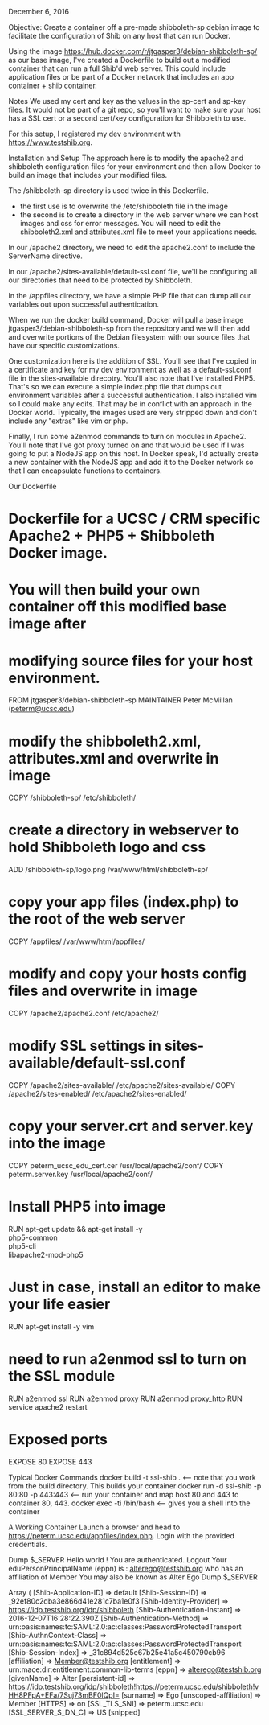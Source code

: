 December 6, 2016 

Objective: Create a container off a pre-made shibboleth-sp debian image to facilitate the configuration of Shib on any host that can run Docker.

Using the image https://hub.docker.com/r/jtgasper3/debian-shibboleth-sp/ as our base image, I've created a Dockerfile to build out a modified container that can run a full Shib'd web server. This could include application files or be part of a Docker network that includes an app container + shib container.

Notes
We used my cert and key as the values in the sp-cert and sp-key files. It would not be part of a git repo, so you'll want to make sure your host has a SSL cert or a second cert/key configuration for Shibboleth to use.

For this setup, I registered my dev environment with https://www.testshib.org. 

Installation and Setup
The approach here is to modify the apache2 and shibboleth configuration files for your environment and then allow Docker to build an image that includes your modified files.

The /shibboleth-sp directory is used twice in this Dockerfile. 
- the first use is to overwrite the /etc/shibboleth file in the image
- the second is to create a directory in the web server where we can host images and css for error messages.
You will need to edit the shibboleth2.xml and attributes.xml file to meet your applications needs.

In our /apache2 directory, we need to edit the apache2.conf to include the ServerName directive.

In our /apache2/sites-available/default-ssl.conf file, we'll be configuring all our directories that need to be protected by Shibboleth. 

In the /appfiles directory, we have a simple PHP file that can dump all our variables out upon successful authentication.

When we run the docker build command, Docker will pull a base image jtgasper3/debian-shibboleth-sp from the repository and we will then add and overwrite portions of the Debian filesystem with our source files that have our specific customizations. 

One customization here is the addition of SSL. You'll see that I've copied in a certificate and key for my dev environment as well as a default-ssl.conf file in the sites-available direcotry. You'll also note that I've installed PHP5. That's so we can execute a simple index.php flle that dumps out environment variables after a successful authentication. I also installed vim so I could make any edits. That may be in conflict with an approach in the Docker world. Typically, the images used are very stripped down and don't include any "extras" like vim or php.

Finally, I run some a2enmod commands to turn on modules in Apache2. You'll note that I've got proxy turned on and that would be used if I was going to put a NodeJS app on this host. In Docker speak, I'd actually create a new container with the NodeJS app and add it to the Docker network so that I can encapsulate functions to containers.

Our Dockerfile
# Dockerfile for a UCSC / CRM specific Apache2 + PHP5 + Shibboleth Docker image.
# You will then build your own container off this modified base image after
# modifying source files for your host environment.

FROM jtgasper3/debian-shibboleth-sp
MAINTAINER Peter McMillan (peterm@ucsc.edu)

# modify the shibboleth2.xml, attributes.xml and overwrite in image
COPY /shibboleth-sp/ /etc/shibboleth/

# create a directory in webserver to hold Shibboleth logo and css
ADD /shibboleth-sp/logo.png /var/www/html/shibboleth-sp/

# copy your app files (index.php) to the root of the web server
COPY /appfiles/ /var/www/html/appfiles/

# modify and copy your hosts config files and overwrite in image
COPY /apache2/apache2.conf /etc/apache2/

# modify SSL settings in sites-available/default-ssl.conf
COPY /apache2/sites-available/ /etc/apache2/sites-available/
COPY /apache2/sites-enabled/ /etc/apache2/sites-enabled/

# copy your server.crt and server.key into the image
COPY peterm_ucsc_edu_cert.cer /usr/local/apache2/conf/
COPY peterm.server.key /usr/local/apache2/conf/

# Install PHP5 into image
RUN apt-get update && apt-get install -y \
php5-common \
php5-cli \
libapache2-mod-php5

# Just in case, install an editor to make your life easier
RUN apt-get install -y vim

# need to run a2enmod ssl to turn on the SSL module
RUN a2enmod ssl
RUN a2enmod proxy
RUN a2enmod proxy_http
RUN service apache2 restart

# Exposed ports
EXPOSE 80
EXPOSE 443


Typical Docker Commands
docker build -t ssl-shib . <-- note that you work from the build directory. This builds your container
docker run -d ssl-shib -p 80:80 -p 443:443 <-- run your container and map host 80 and 443 to container 80, 443.
docker exec -ti <container id> /bin/bash <-- gives you a shell into the container

A Working Container
Launch a browser and head to https://peterm.ucsc.edu/appfiles/index.php. Login with the provided credentials.


Dump $_SERVER
Hello world ! You are authenticated.
Logout
Your eduPersonPrincipalName (eppn) is : alterego@testshib.org who has an affiliation of Member
You may also be known as Alter Ego
Dump $_SERVER 

Array
(
    [Shib-Application-ID] => default
    [Shib-Session-ID] => _92ef80c2dba3e866d41e281c7ba1e0f3
    [Shib-Identity-Provider] => https://idp.testshib.org/idp/shibboleth
    [Shib-Authentication-Instant] => 2016-12-07T16:28:22.390Z
    [Shib-Authentication-Method] => urn:oasis:names:tc:SAML:2.0:ac:classes:PasswordProtectedTransport
    [Shib-AuthnContext-Class] => urn:oasis:names:tc:SAML:2.0:ac:classes:PasswordProtectedTransport
    [Shib-Session-Index] => _31c894d525e67b25e41a5c450790cb96
    [affiliation] => Member@testshib.org
    [entitlement] => urn:mace:dir:entitlement:common-lib-terms
    [eppn] => alterego@testshib.org
    [givenName] => Alter
    [persistent-id] => https://idp.testshib.org/idp/shibboleth!https://peterm.ucsc.edu/shibboleth!vHH8PFpA+EFa/7Suj73mBF0lQpI=
    [surname] => Ego
    [unscoped-affiliation] => Member
    [HTTPS] => on
    [SSL_TLS_SNI] => peterm.ucsc.edu
    [SSL_SERVER_S_DN_C] => US
[snipped]

